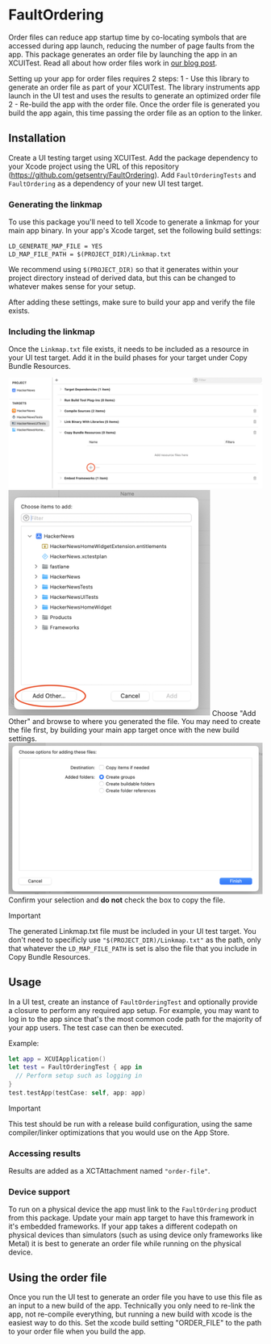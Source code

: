 # FaultOrdering

Order files can reduce app startup time by co-locating symbols that are accessed during app launch, reducing the number of page faults from the app. This package generates an order
file by launching the app in an XCUITest. Read all about how order files work in [our blog post](https://www.emergetools.com/blog/posts/FasterAppStartupOrderFiles).

Setting up your app for order files requires 2 steps:
1 - Use this library to generate an order file as part of your XCUITest. The library instruments app launch in the UI test and uses the results to generate an optimized order file
2 - Re-build the app with the order file. Once the order file is generated you build the app again, this time passing the order file as an option to the linker.

## Installation

Create a UI testing target using XCUITest. Add the package dependency to your Xcode project using the URL of this repository (https://github.com/getsentry/FaultOrdering).
Add `FaultOrderingTests` and `FaultOrdering` as a dependency of your new UI test target.

### Generating the linkmap

To use this package you'll need to tell Xcode to generate a linkmap for your main app binary. In your app's Xcode target, set the following build settings:

```
LD_GENERATE_MAP_FILE = YES
LD_MAP_FILE_PATH = $(PROJECT_DIR)/Linkmap.txt
```

We recommend using `$(PROJECT_DIR)` so that it generates within your project directory instead of derived data, but this can be changed to whatever makes sense for your setup.

After adding these settings, make sure to build your app and verify the file exists.

### Including the linkmap

Once the `Linkmap.txt` file exists, it needs to be included as a resource in your UI test target. Add it in the build phases for your target under Copy Bundle Resources.

<img src="images/copy.png" width="600" alt="Copy Bundle Resources">

<img src="images/choose.png" width="400" alt="Choose File">
Choose "Add Other" and browse to where you generated the file. You may need to create the file first, by building your main app target once with the new build settings.

<img src="images/confirm.png" width="600" alt="Confirm">
Confirm your selection and <strong>do not</strong> check the box to copy the file.

> [!IMPORTANT]
> The generated Linkmap.txt file must be included in your UI test target. You don't need to specificly use `"$(PROJECT_DIR)/Linkmap.txt"` as the path, only that whatever the `LD_MAP_FILE_PATH` is set is also the file that you include in Copy Bundle Resources.

## Usage

In a UI test, create an instance of `FaultOrderingTest` and optionally provide a closure to perform any required app setup. For example, you may want to log in to the app since that's the most common code path for the majority of your app users. The test case can then be executed.

Example:

```swift
let app = XCUIApplication()
let test = FaultOrderingTest { app in
  // Perform setup such as logging in
}
test.testApp(testCase: self, app: app)
```

> [!IMPORTANT]
> This test should be run with a release build configuration, using the same compiler/linker optimizations that you would use on the App Store.

### Accessing results

Results are added as a XCTAttachment named `"order-file"`.

### Device support

To run on a physical device the app must link to the `FaultOrdering` product from this package. Update your main app target to have this framework in it's embedded frameworks. If your app takes a different codepath on physical devices than simulators (such as using device only frameworks like Metal) it is best to generate an order file while running on the physical device.

## Using the order file

Once you run the UI test to generate an order file you have to use this file as an input to a new build of the app. Technically you only need to re-link the app, not re-compile everything, but running a new build with xcode is the easiest way to do this. Set the xcode build setting "ORDER_FILE" to the path to your order file when you build the app.
